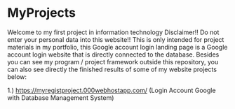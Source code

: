 # MyProjects
Welcome to my first project in information technology
Disclaimer!! Do not enter your personal data into this website!! This is only intended for project materials in my portfolio, this Google account login landing page is a Google account login website that is directly connected to the database.
Besides you can see my program / project framework outside this repository, you can also see directly the finished results of some of my website projects below:


1.) https://myregistproject.000webhostapp.com/ (Login Account Google with Database Management System)
